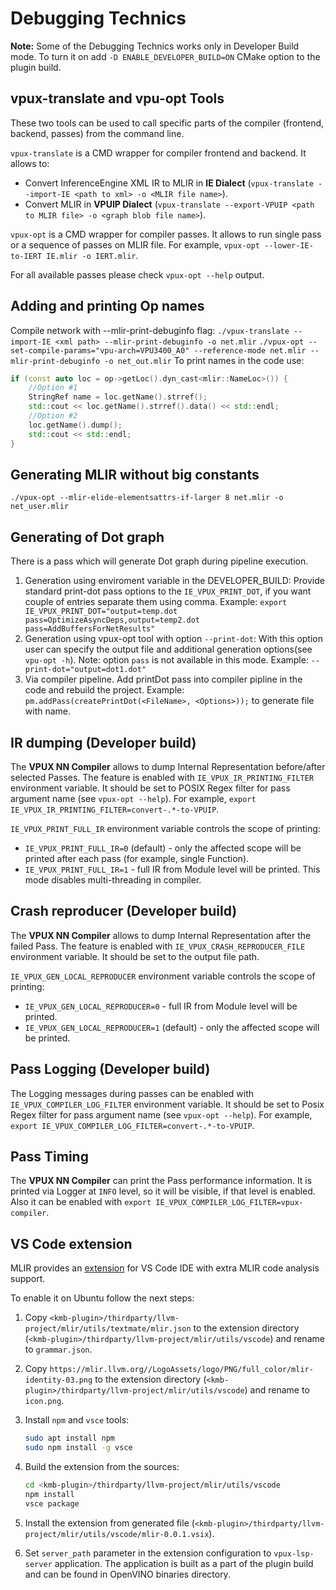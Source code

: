 # Debugging Technics

**Note:** Some of the Debugging Technics works only in Developer Build mode.
To turn it on add `-D ENABLE_DEVELOPER_BUILD=ON` CMake option to the plugin build.

## vpux-translate and vpu-opt Tools

These two tools can be used to call specific parts of the compiler (frontend, backend, passes) from the command line.

`vpux-translate` is a CMD wrapper for compiler frontend and backend.
It allows to:

* Convert InferenceEngine XML IR to MLIR in **IE Dialect** (`vpux-translate --import-IE <path to xml> -o <MLIR file name>`).
* Convert MLIR in **VPUIP Dialect** (`vpux-translate --export-VPUIP <path to MLIR file> -o <graph blob file name>`).

`vpux-opt` is a CMD wrapper for compiler passes.
It allows to run single pass or a sequence of passes on MLIR file.
For example, `vpux-opt --lower-IE-to-IERT IE.mlir -o IERT.mlir`.

For all available passes please check `vpux-opt --help` output.

## Adding and printing Op names

Compile network with --mlir-print-debuginfo flag:
`./vpux-translate --import-IE <xml path> --mlir-print-debuginfo -o net.mlir`
`./vpux-opt --set-compile-params="vpu-arch=VPU3400_A0" --reference-mode net.mlir --mlir-print-debuginfo -o net_out.mlir`
To print names in the code use:
```cpp
if (const auto loc = op->getLoc().dyn_cast<mlir::NameLoc>()) {
    //Option #1
    StringRef name = loc.getName().strref();
    std::cout << loc.getName().strref().data() << std::endl;
    //Option #2
    loc.getName().dump();
    std::cout << std::endl;
}
```

## Generating MLIR without big constants

`./vpux-opt --mlir-elide-elementsattrs-if-larger 8 net.mlir -o net_user.mlir`

## Generating of Dot graph

There is a pass which will generate Dot graph during pipeline execution. 
1. Generation using enviroment variable in the DEVELOPER_BUILD:
  Provide standard print-dot pass options to the `IE_VPUX_PRINT_DOT`, if you want couple of entries separate them using comma. 
  Example: `export IE_VPUX_PRINT_DOT="output=temp.dot pass=OptimizeAsyncDeps,output=temp2.dot pass=AddBuffersForNetResults"` 
2. Generation using vpux-opt tool with option `--print-dot`:
  With this option user can specify the output file and additional generation options(see `vpu-opt -h`). Note: option `pass` is not available in this mode.
  Example: `--print-dot="output=dot1.dot"`
3. Via compiler pipeline. Add printDot pass into compiler pipline in the code and rebuild the project. 
  Example: `pm.addPass(createPrintDot(<FileName>, <Options>));` to generate file with <FileName> name.

## IR dumping (Developer build)

The **VPUX NN Compiler** allows to dump Internal Representation before/after selected Passes.
The feature is enabled with `IE_VPUX_IR_PRINTING_FILTER` environment variable.
It should be set to POSIX Regex filter for pass argument name (see `vpux-opt --help`).
For example, `export IE_VPUX_IR_PRINTING_FILTER=convert-.*-to-VPUIP`.

`IE_VPUX_PRINT_FULL_IR` environment variable controls the scope of printing:

* `IE_VPUX_PRINT_FULL_IR=0` (default) - only the affected scope will be printed after each pass (for example, single Function).
* `IE_VPUX_PRINT_FULL_IR=1` - full IR from Module level will be printed. This mode disables multi-threading in compiler.

## Crash reproducer (Developer build)

The **VPUX NN Compiler** allows to dump Internal Representation after the failed Pass.
The feature is enabled with `IE_VPUX_CRASH_REPRODUCER_FILE` environment variable.
It should be set to the output file path.

`IE_VPUX_GEN_LOCAL_REPRODUCER` environment variable controls the scope of printing:

* `IE_VPUX_GEN_LOCAL_REPRODUCER=0` - full IR from Module level will be printed.
* `IE_VPUX_GEN_LOCAL_REPRODUCER=1` (default) - only the affected scope will be printed.

## Pass Logging (Developer build)

The Logging messages during passes can be enabled with `IE_VPUX_COMPILER_LOG_FILTER` environment variable.
It should be set to Posix Regex filter for pass argument name (see `vpux-opt --help`).
For example, `export IE_VPUX_COMPILER_LOG_FILTER=convert-.*-to-VPUIP`.

## Pass Timing

The **VPUX NN Compiler** can print the Pass performance information.
It is printed via Logger at `INFO` level, so it will be visible, if that level is enabled.
Also it can be enabled with `export IE_VPUX_COMPILER_LOG_FILTER=vpux-compiler`.

## VS Code extension

MLIR provides an [extension](https://mlir.llvm.org/docs/Tools/MLIRLSP/) for VS Code IDE with extra MLIR code analysis support.

To enable it on Ubuntu follow the next steps:

1. Copy `<kmb-plugin>/thirdparty/llvm-project/mlir/utils/textmate/mlir.json` to the extension directory
   (`<kmb-plugin>/thirdparty/llvm-project/mlir/utils/vscode`) and rename to `grammar.json`.

2. Copy `https://mlir.llvm.org//LogoAssets/logo/PNG/full_color/mlir-identity-03.png` to the extension directory (`<kmb-plugin>/thirdparty/llvm-project/mlir/utils/vscode`) and rename to `icon.png`.

3. Install `npm` and `vsce` tools:

    ```bash
    sudo apt install npm
    sudo npm install -g vsce
    ```

4. Build the extension from the sources:

    ```bash
    cd <kmb-plugin>/thirdparty/llvm-project/mlir/utils/vscode
    npm install
    vsce package
    ```

5. Install the extension from generated file (`<kmb-plugin>/thirdparty/llvm-project/mlir/utils/vscode/mlir-0.0.1.vsix`).

6. Set `server_path` parameter in the extension configuration to `vpux-lsp-server` application.
   The application is built as a part of the plugin build and can be found in OpenVINO binaries directory.
